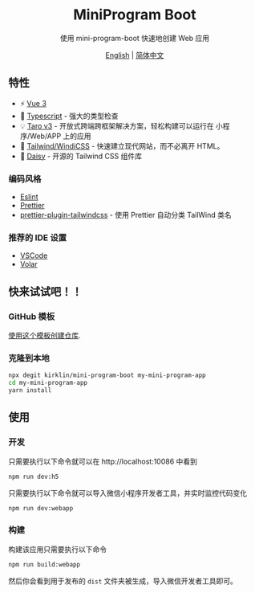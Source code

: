 <div align='center'>
<h1>MiniProgram Boot</h1>
</div>

<p align='center'>
使用 mini-program-boot 快速地创建 Web 应用
</p>

<div align='center'>
<a href="README.en.md">English</a> | <a href="README.md">简体中文</a>
</div>

## 特性

- ⚡ [Vue 3](https://github.com/vuejs/vue-next)
- 💪 [Typescript](https://www.typescriptlang.org/) - 强大的类型检查
- 💡 [Taro v3](https://taro.js.org/) - 开放式跨端跨框架解决方案，轻松构建可以运行在 小程序/Web/APP 上的应用
- 🎨 [Tailwind/WindiCSS](https://tailwindcss.com/docs/configuration) - 快速建立现代网站，而不必离开 HTML。
- 🌼 [Daisy](https://daisyui.com/) - 开源的 Tailwind CSS 组件库

### 编码风格

- [Eslint](https://eslint.org/docs/user-guide/getting-started)
- [Prettier](https://prettier.io/docs/en/install.html)
- [prettier-plugin-tailwindcss](https://tailwindcss.com/blog/automatic-class-sorting-with-prettier) - 使用 Prettier 自动分类 TailWind 类名

### 推荐的 IDE 设置

- [VSCode](https://code.visualstudio.com/)
- [Volar](https://marketplace.visualstudio.com/items?itemName=johnsoncodehk.volar)

## 快来试试吧！！

### GitHub 模板

[使用这个模板创建仓库](https://github.com/kirklin/mini-program-boot/generate).

### 克隆到本地

```bash
npx degit kirklin/mini-program-boot my-mini-program-app
cd my-mini-program-app
yarn install
```

## 使用

### 开发

只需要执行以下命令就可以在 http://localhost:10086 中看到
```bash
npm run dev:h5
```
只需要执行以下命令就可以导入微信小程序开发者工具，并实时监控代码变化
```bash
npm run dev:webapp
```

### 构建

构建该应用只需要执行以下命令

```bash
npm run build:webapp
```

然后你会看到用于发布的 `dist` 文件夹被生成，导入微信开发者工具即可。
